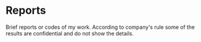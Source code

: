 # Reports

Brief reports or codes of my work.
According to company's rule some of the results are confidential and do not show the details.

